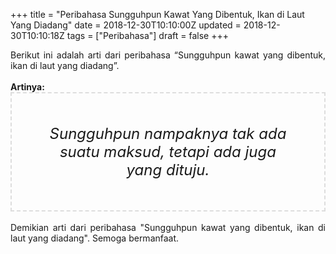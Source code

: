 +++
title = "Peribahasa Sungguhpun Kawat Yang Dibentuk, Ikan di Laut Yang Diadang"
date = 2018-12-30T10:10:00Z
updated = 2018-12-30T10:10:18Z
tags = ["Peribahasa"]
draft = false
+++

<div dir="ltr" style="text-align: left;" trbidi="on"><div style="text-align: justify;">Berikut ini adalah arti dari peribahasa “Sungguhpun kawat yang dibentuk, ikan di laut yang diadang”.</div><br /><div style="text-align: justify;"><b>Artinya:</b></div><div style="border: 2px dashed #ddd; font-size: 24px; height: auto; margin: 0 auto; padding: 50px; text-align: center; width: auto;"><i>Sungguhpun nampaknya tak ada suatu maksud, tetapi ada juga yang dituju.</i></div><br /><div style="text-align: justify;">Demikian arti dari peribahasa "Sungguhpun kawat yang dibentuk, ikan di laut yang diadang". Semoga bermanfaat. </div></div>
